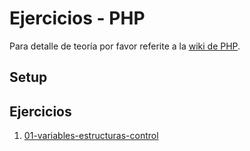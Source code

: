 # Ejercicios - PHP

Para detalle de teoría por favor referite a la [wiki de PHP](wiki).

## Setup


## Ejercicios
1. [01-variables-estructuras-control](01-variables-estructuras-control)

